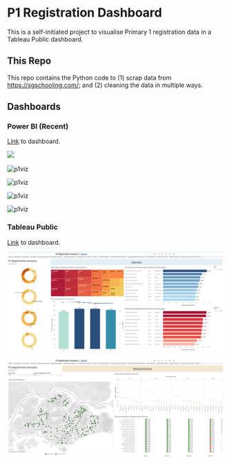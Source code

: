 # P1 Registration Dashboard

This is a self-initiated project to visualise Primary 1 registration data in a Tableau Public dashboard. 

## This Repo

This repo contains the Python code to (1) scrap data from https://sgschooling.com/; and (2) cleaning the data in multiple ways. 

## Dashboards

### Power BI (Recent)

[Link](https://app.powerbi.com/view?r=eyJrIjoiMzA3Njk5MjYtMmRmOS00NjlkLWE5NWItYzE1MjkyZTUzNjVmIiwidCI6IjBmYjkwN2NiLTQwNDgtNDA0My05YTMyLTk2NTc2Nzg0MWYyMyIsImMiOjEwfQ%3D%3D) to dashboard.

![](https://github.com/zeyalt/p1-registration-analysis/tree/master/powerbi_dash.gif)

![p1viz](https://github.com/zeyalt/p1-registration-analysis/tree/master/powerb1_page1.png)

![p1viz](https://github.com/zeyalt/p1-registration-analysis/tree/master/powerb1_page2.png)

![p1viz](https://github.com/zeyalt/p1-registration-analysis/tree/master/powerb1_page3.png)

![p1viz](https://github.com/zeyalt/p1-registration-analysis/tree/master/powerb1_page4.png)

### Tableau Public 

[Link](https://public.tableau.com/app/profile/zeya.lt/viz/P1RegistrationAnalysis/Overview#1) to dashboard.

![p1viz](dashboard_overview.png)

![p1viz](dashboard_detailed.png)
